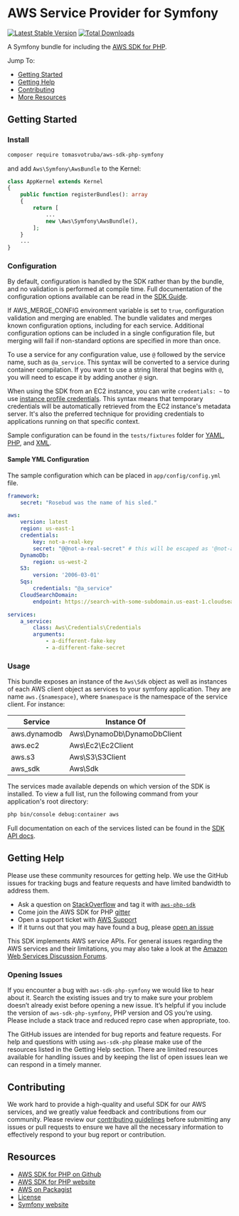 # AWS Service Provider for Symfony

[![Latest Stable Version](https://img.shields.io/packagist/v/aws/aws-sdk-php-symfony.svg)](https://packagist.org/packages/aws/aws-sdk-php-symfony)
[![Total Downloads](https://img.shields.io/packagist/dt/aws/aws-sdk-php-symfony.svg)](https://packagist.org/packages/aws/aws-sdk-php-symfony)

A Symfony bundle for including the [AWS SDK for PHP](https://github.com/aws/aws-sdk-php).

Jump To:
* [Getting Started](#getting-started)
* [Getting Help](#getting-help)
* [Contributing](#contributing)
* [More Resources](#resources)

## Getting Started

### Install

```bash
composer require tomasvotruba/aws-sdk-php-symfony
```

and add `Aws\Symfony\AwsBundle` to the Kernel:

```php
class AppKernel extends Kernel
{
    public function registerBundles(): array
    {
        return [
            ...
            new \Aws\Symfony\AwsBundle(),
        ];
    }
    ...
}
```

### Configuration

By default, configuration is handled by the SDK rather than by the bundle, and
no validation is performed at compile time. Full documentation of the
configuration options available can be read in the [SDK Guide](http://docs.aws.amazon.com/aws-sdk-php/v3/guide/guide/configuration.html).

If AWS_MERGE_CONFIG environment variable is set to `true`, configuration
validation and merging are enabled. The bundle validates and merges known
configuration options, including for each service.  Additional configuration
options can be included in a single configuration file, but merging will fail
if non-standard options are specified in more than once.

To use a service for any configuration value, use `@` followed by the service
name, such as `@a_service`. This syntax will be converted to a service during
container compilation. If you want to use a string literal that begins with `@`,
you will need to escape it by adding another `@` sign.

When using the SDK from an EC2 instance, you can write `credentials: ~` to use
[instance profile credentials](https://docs.aws.amazon.com/sdk-for-php/v3/developer-guide/guide_credentials.html#instance-profile-credentials).
This syntax means that temporary credentials will be automatically retrieved
from the EC2 instance's metadata server. It's also the preferred technique for
providing credentials to applications running on that specific context.

Sample configuration can be found in the `tests/fixtures` folder for [YAML](https://github.com/aws/aws-sdk-php-symfony/blob/master/tests/fixtures/config.yml), [PHP](https://github.com/aws/aws-sdk-php-symfony/blob/master/tests/fixtures/config.php), and [XML](https://github.com/aws/aws-sdk-php-symfony/blob/master/tests/fixtures/config.xml).

#### Sample YML Configuration

The sample configuration which can be placed in `app/config/config.yml` file.

```yaml
framework:
    secret: "Rosebud was the name of his sled."

aws:
    version: latest
    region: us-east-1
    credentials:
        key: not-a-real-key
        secret: "@@not-a-real-secret" # this will be escaped as '@not-a-real-secret'
    DynamoDb:
        region: us-west-2
    S3:
        version: '2006-03-01'
    Sqs:
        credentials: "@a_service"
    CloudSearchDomain:
        endpoint: https://search-with-some-subdomain.us-east-1.cloudsearch.amazonaws.com

services:
    a_service:
        class: Aws\Credentials\Credentials
        arguments:
            - a-different-fake-key
            - a-different-fake-secret
```

### Usage

This bundle exposes an instance of the `Aws\Sdk` object as well as instances of
each AWS client object as services to your symfony application. They are name
`aws.{$namespace}`, where `$namespace` is the namespace of the service client.
For instance:

Service | Instance Of
--- | ---
aws.dynamodb | Aws\DynamoDb\DynamoDbClient
aws.ec2 | Aws\Ec2\Ec2Client
aws.s3 | Aws\S3\S3Client
aws_sdk | Aws\Sdk

The services made available depends on which version of the SDK is installed. To
view a full list, run the following command from your application's root
directory:

```bash
php bin/console debug:container aws
```

Full documentation on each of the services listed can be found in the [SDK API
docs](http://docs.aws.amazon.com/aws-sdk-php/v3/api/).

## Getting Help

Please use these community resources for getting help. We use the GitHub issues for tracking bugs and feature requests and have limited bandwidth to address them.

* Ask a question on [StackOverflow](https://stackoverflow.com/) and tag it with [`aws-php-sdk`](http://stackoverflow.com/questions/tagged/aws-php-sdk)
* Come join the AWS SDK for PHP [gitter](https://gitter.im/aws/aws-sdk-php)
* Open a support ticket with [AWS Support](https://console.aws.amazon.com/support/home/)
* If it turns out that you may have found a bug, please [open an issue](https://github.com/aws/aws-sdk-php-symfony/issues/new/choose)

This SDK implements AWS service APIs. For general issues regarding the AWS services and their limitations, you may also take a look at the [Amazon Web Services Discussion Forums](https://forums.aws.amazon.com/).

### Opening Issues

If you encounter a bug with `aws-sdk-php-symfony` we would like to hear about it. Search the existing issues and try to make sure your problem doesn’t already exist before opening a new issue. It’s helpful if you include the version of `aws-sdk-php-symfony`, PHP version and OS you’re using. Please include a stack trace and reduced repro case when appropriate, too.

The GitHub issues are intended for bug reports and feature requests. For help and questions with using `aws-sdk-php` please make use of the resources listed in the Getting Help section. There are limited resources available for handling issues and by keeping the list of open issues lean we can respond in a timely manner.

## Contributing

We work hard to provide a high-quality and useful SDK for our AWS services, and we greatly value feedback and contributions from our community. Please review our [contributing guidelines](./CONTRIBUTING.md) before submitting any issues or pull requests to ensure we have all the necessary information to effectively respond to your bug report or contribution.

## Resources

* [AWS SDK for PHP on Github](http://github.com/aws/aws-sdk-php)
* [AWS SDK for PHP website](http://aws.amazon.com/sdkforphp/)
* [AWS on Packagist](https://packagist.org/packages/aws)
* [License](http://aws.amazon.com/apache2.0/)
* [Symfony website](http://symfony.com/)
